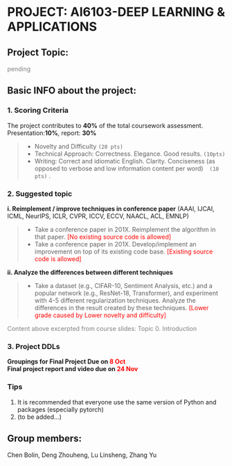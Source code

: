 # PROJECT: AI6103-DEEP LEARNING & APPLICATIONS

## Project Topic:
<font color=gray>pending</font>

## Basic INFO about the project:

### 1. Scoring Criteria  
The project contributes to **40%** of the total coursework assessment. Presentation:**10%**, report: **30%**
>- Novelty and Difficulty ``(20 pts)``
>- Technical Approach: Correctness. Elegance. Good results. `` (10pts)  ``
>- Writing: Correct and idiomatic English. Clarity. Conciseness (as opposed to verbose and low information content per word)``  (10 pts)`` .

### 2. Suggested topic
**i. Reimplement / improve techniques in conference paper** (AAAI, IJCAI, ICML, NeurIPS, ICLR, CVPR, ICCV, ECCV, NAACL, ACL, EMNLP) 
>- Take a conference paper in 201X. Reimplement the algorithm in that paper. <font color=red>[No existing source code is allowed]</font>
>- Take a conference paper in 201X. Develop/implement an improvement on top of its existing code base. <font color=red>[Existing source code is allowed]</font>  

**ii. Analyze the differences between different techniques**
>- Take a dataset (e.g., CIFAR-10, Sentiment Analysis, etc.) and a popular network
(e.g., ResNet-18, Transformer), and experiment with 4-5 different regularization
techniques. Analyze the differences in the result created by these techniques. <font color=red>[Lower grade caused by Lower novelty and difficulty]</font>

<font color=gray> Content above excerpted from course slides: Topic 0. Introduction</font>

### 3. Project DDLs
**Groupings for Final Project Due on <font color=red>8 Oct</font>**  
**Final project report and video due on <font color=red>24 Nov</font>**

###  Tips
1. It is recommended that everyone use the same version of Python and packages (especially pytorch)
2. (to be added...)



## Group members:
Chen Bolin, Deng Zhouheng, Lu Linsheng, Zhang Yu